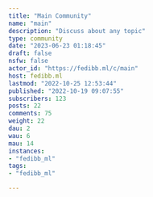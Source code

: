 ```yaml
---
title: "Main Community" 
name: "main"
description: "Discuss about any topic"
type: community
date: "2023-06-23 01:18:45"
draft: false
nsfw: false
actor_id: "https://fedibb.ml/c/main"
host: fedibb.ml
lastmod: "2022-10-25 12:53:44"
published: "2022-10-19 09:07:55"
subscribers: 123
posts: 22
comments: 75
weight: 22
dau: 2
wau: 6
mau: 14
instances:
- "fedibb_ml"
tags: 
- "fedibb_ml"

---
```

